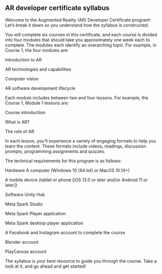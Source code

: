 ## AR developer certificate syllabus
Welcome to the Augmented Reality (AR) Developer Certificate program! Let’s break it down so you understand how the syllabus is constructed. 

You will complete six courses in this certificate, and each course is divided into four modules that should take you approximately one week each to complete. The modules each identify an overarching topic. For example, in Course 1, the four modules are:

Introduction to AR

AR technologies and capabilities

Computer vision

AR software development lifecycle

Each module includes between two and four lessons. For example, the Course 1, Module 1 lessons are:

Course introduction

What is AR?

The role of AR

In each lesson, you’ll experience a variety of engaging formats to help you learn the content. These formats include videos, readings, discussion prompts, programming assignments and quizzes. 

The technical requirements for this program is as follows:

Hardware
A computer (Windows 10 [64 bit] or MacOS 10.14+)

A mobile device (tablet or phone [iOS 13.0 or later and/or Android 11 or later]) 

Software
Unity Hub

Meta Spark Studio

Meta Spark Player application

Meta Spark desktop player application

A Facebook and Instagram account to complete the course

Blender account

PlayCanvas account

The syllabus is your best resource to guide you through the course. Take a look at it, and go ahead and get started!